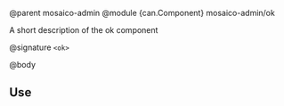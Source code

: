@parent mosaico-admin
@module {can.Component} mosaico-admin/ok <ok>

A short description of the ok component

@signature `<ok>`

@body

## Use

